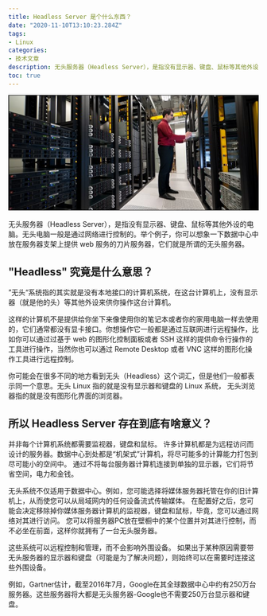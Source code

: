 ```yaml
---
title: Headless Server 是个什么东西？
date: "2020-11-10T13:10:23.284Z"
tags: 
- Linux
categories:
- 技术文章
description: 无头服务器（Headless Server），是指没有显示器、键盘、鼠标等其他外设的电脑。
toc: true
---
```



![HeadLess Server](https://raw.githubusercontent.com/w1zd/image-hosting/main/img/2022/05/10/11-55-10-44ff2797badb0260eb1af5ec9efbde4b-headless-server-f5065c.jpg)

无头服务器（Headless Server），是指没有显示器、键盘、鼠标等其他外设的电脑。无头电脑一般是通过网络进行控制的。举个例子，你可以想象一下数据中心中放在服务器支架上提供 web 服务的刀片服务器，它们就是所谓的无头服务器。

## "Headless" 究竟是什么意思？

”无头“系统指的其实就是没有本地接口的计算机系统，在这台计算机上，没有显示器（就是他的头）等其他外设来供你操作这台计算机。

这样的计算机不是提供给你坐下来像使用你的笔记本或者你的家用电脑一样去使用的，它们通常都没有显卡接口。你想操作它一般都是通过互联网进行远程操作，比如你可以通过过基于 web 的图形化控制面板或者 SSH 这样的提供命令行操作的工具进行操作，当然你也可以通过 Remote Desktop 或者 VNC 这样的图形化操作工具进行远程控制。

你可能会在很多不同的地方看到无头（Headless）这个词汇，但是他们一般都表示同一个意思。无头 Linux 指的就是没有显示器和键盘的 Linux 系统， 无头浏览器指的就是没有图形化界面的浏览器。

## 所以 Headless Server 存在到底有啥意义？

并非每个计算机系统都需要监视器，键盘和鼠标。 许多计算机都是为远程访问而设计的服务器。数据中心到处都是“机架式”计算机，将尽可能多的计算能力打包到尽可能小的空间中。 通过不将每台服务器计算机连接到单独的显示器，它们将节省空间，电力和金钱。

无头系统不仅适用于数据中心。例如，您可能选择将媒体服务器托管在你的旧计算机上，从而使您可以从局域网内的任何设备流式传输媒体。 在配置好之后，您可能会决定移除掉你媒体服务器计算机的监视器，键盘和鼠标，毕竟，您可以通过网络对其进行访问。 您可以将服务器PC放在壁橱中的某个位置并对其进行控制，而不必坐在前面，这样你就拥有了一台无头服务器。

这些系统可以远程控制和管理，而不会影响外围设备。 如果出于某种原因需要带无头服务器的显示器和键盘（可能是为了解决问题），则始终可以在需要时连接这些外围设备。

例如，Gartner估计，截至2016年7月，Google在其全球数据中心中约有250万台服务器。这些服务器将大都是无头服务器-Google也不需要250万台显示器和键盘。
